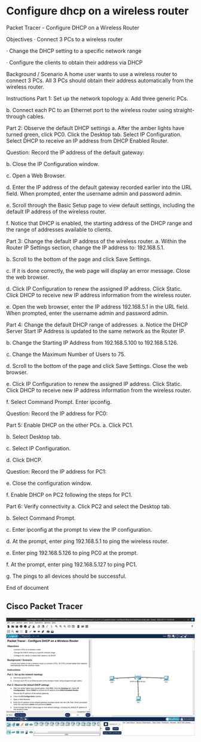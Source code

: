 # Configure dhcp on a wireless router

Packet Tracer - Configure DHCP on a Wireless Router

Objectives
·         Connect 3 PCs to a wireless router

·         Change the DHCP setting to a specific network range

·         Configure the clients to obtain their address via DHCP

Background / Scenario
A home user wants to use a wireless router to connect 3 PCs. All 3 PCs should obtain their address automatically from the wireless router.

Instructions
Part 1: Set up the network topology
a.     Add three generic PCs.

b.     Connect each PC to an Ethernet port to the wireless router using straight-through cables.

Part 2: Observe the default DHCP settings
a.     After the amber lights have turned green, click PC0. Click the Desktop tab. Select IP Configuration. Select DHCP to receive an IP address from DHCP Enabled Router.

Question:
Record the IP address of the default gateway:

b.     Close the IP Configuration window.

c.     Open a Web Browser.

d.     Enter the IP address of the default gateway recorded earlier into the URL field. When prompted, enter the username admin and password admin.

e.     Scroll through the Basic Setup page to view default settings, including the default IP address of the wireless router.

f.      Notice that DHCP is enabled, the starting address of the DHCP range and the range of addresses available to clients.

Part 3: Change the default IP address of the wireless router.
a.     Within the Router IP Settings section, change the IP address to: 192.168.5.1.

b.     Scroll to the bottom of the page and click Save Settings.

c.     If it is done correctly, the web page will display an error message. Close the web browser.

d.     Click IP Configuration to renew the assigned IP address. Click Static. Click DHCP to receive new IP address information from the wireless router.

e.     Open the web browser, enter the IP address 192.168.5.1 in the URL field. When prompted, enter the username admin and password admin.

Part 4: Change the default DHCP range of addresses.
a.     Notice the DHCP Server Start IP Address is updated to the same network as the Router IP.

b.     Change the Starting IP Address from 192.168.5.100 to 192.168.5.126.

c.     Change the Maximum Number of Users to 75.

d.     Scroll to the bottom of the page and click Save Settings. Close the web browser.

e.     Click IP Configuration to renew the assigned IP address. Click Static. Click DHCP to receive new IP address information from the wireless router.

f.      Select Command Prompt. Enter ipconfig.

Question:
Record the IP address for PC0:

Part 5: Enable DHCP on the other PCs.
a.     Click PC1.

b.     Select Desktop tab.

c.     Select IP Configuration.

d.     Click DHCP.

Question:
Record the IP address for PC1:

e.     Close the configuration window.

f.      Enable DHCP on PC2 following the steps for PC1.

Part 6: Verify connectivity
a.     Click PC2 and select the Desktop tab.

b.     Select Command Prompt.

c.     Enter ipconfig at the prompt to view the IP configuration.

d.     At the prompt, enter ping 192.168.5.1 to ping the wireless router.

e.     Enter ping 192.168.5.126 to ping PC0 at the prompt.

f.      At the prompt, enter ping 192.168.5.127 to ping PC1.

g.     The pings to all devices should be successful.

End of document

## Cisco Packet Tracer

![IMG](./Activity_2.png)